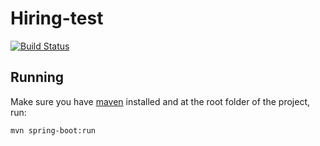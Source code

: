 # Hiring-test
[![Build Status](https://travis-ci.org/jorgepgjr/netshoes-rest.svg?branch=master)](https://travis-ci.org/jorgepgjr/netshoes-rest)

## Running
Make sure you have [maven](https://maven.apache.org/) installed and at the root folder of the project, run:

	mvn spring-boot:run